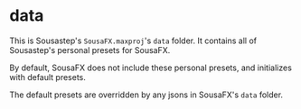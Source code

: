 # data
This is Sousastep's `SousaFX.maxproj`'s `data` folder. It contains all of Sousastep's personal presets for SousaFX.

By default, SousaFX does not include these personal presets, and initializes with default presets. 

The default presets are overridden by any jsons in SousaFX's `data` folder.
